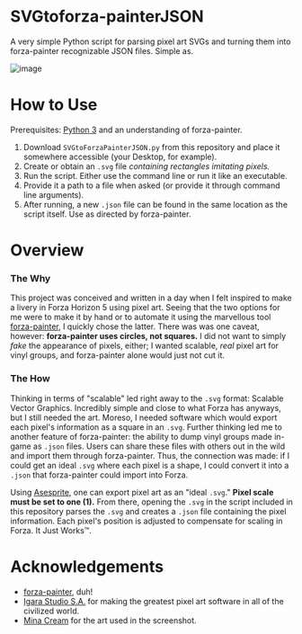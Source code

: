 # SVGtoforza-painterJSON
A very simple Python script for parsing pixel art SVGs and turning them into forza-painter recognizable JSON files. Simple as.

![image](https://github.com/user-attachments/assets/0969c068-3251-4bb4-8519-71898d303ed2)

# How to Use
Prerequisites: [Python 3](https://www.python.org/) and an understanding of forza-painter.
1. Download `SVGtoForzaPainterJSON.py` from this repository and place it somewhere accessible (your Desktop, for example).
2. Create or obtain an `.svg` file *containing rectangles imitating pixels.*
3. Run the script. Either use the command line or run it like an executable.
4. Provide it a path to a file when asked (or provide it through command line arguments).
5. After running, a new `.json` file can be found in the same location as the script itself. Use as directed by forza-painter.

# Overview
### The Why
This project was conceived and written in a day when I felt inspired to make a livery in Forza Horizon 5 using pixel art. Seeing that the two options for me were to make it by hand or to automate it using the marvellous tool [forza-painter](https://github.com/forza-painter/forza-painter), I quickly chose the latter. There was was one caveat, however: **forza-painter uses circles, not squares.** I did not want to simply *fake* the appearance of pixels, either; I wanted scalable, *real* pixel art for vinyl groups, and forza-painter alone would just not cut it.

### The How
Thinking in terms of "scalable" led right away to the `.svg` format: Scalable Vector Graphics. Incredibly simple and close to what Forza has anyways, but I still needed the art. Moreso, I needed software which would export each pixel's information as a square in an `.svg`. Further thinking led me to another feature of forza-painter: the ability to dump vinyl groups made in-game as `.json` files. Users can share these files with others out in the wild and import them through forza-painter. Thus, the connection was made: if I could get an ideal `.svg` where each pixel is a shape, I could convert it into a `.json` that forza-painter could import into Forza.

Using [Asesprite](https://www.aseprite.org/), one can export pixel art as an "ideal `.svg`." **Pixel scale must be set to one (1).** From there, opening the `.svg` in the script included in this repository parses the `.svg` and creates a `.json` file containing the pixel information. Each pixel's position is adjusted to compensate for scaling in Forza. It Just Works™️.

# Acknowledgements
- [forza-painter](https://github.com/forza-painter/forza-painter), duh!
- [Igara Studio S.A.](https://www.aseprite.org/) for making the greatest pixel art software in all of the civilized world.
- [Mina Cream](https://x.com/MinaCreamu) for the art used in the screenshot.
